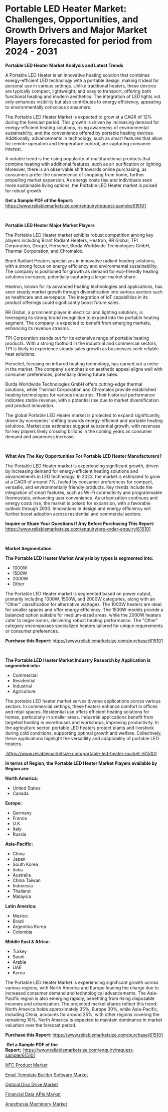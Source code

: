 <p><h1>Portable LED Heater Market: Challenges, Opportunities, and Growth Drivers and Major Market Players forecasted for period from 2024 - 2031</h1></p><p><strong>Portable LED Heater Market Analysis and Latest Trends</strong></p>
<p><p>A Portable LED Heater is an innovative heating solution that combines energy-efficient LED technology with a portable design, making it ideal for personal use in various settings. Unlike traditional heaters, these devices are typically compact, lightweight, and easy to transport, offering both functional heating and modern aesthetics. The integration of LED lights not only enhances visibility but also contributes to energy efficiency, appealing to environmentally conscious consumers.</p><p>The Portable LED Heater Market is expected to grow at a CAGR of 12% during the forecast period. This growth is driven by increasing demand for energy-efficient heating solutions, rising awareness of environmental sustainability, and the convenience offered by portable heating devices. Additionally, advancements in technology, such as smart features that allow for remote operation and temperature control, are capturing consumer interest. </p><p>A notable trend is the rising popularity of multifunctional products that combine heating with additional features, such as air purification or lighting. Moreover, there is an observable shift towards online purchasing, as consumers prefer the convenience of shopping from home, further propelling market expansion. As energy costs rise and individuals seek more sustainable living options, the Portable LED Heater market is poised for robust growth.</p></p>
<p><strong>Get a Sample PDF of the Report:&nbsp;</strong> <a href="https://www.reliablemarketsize.com/enquiry/request-sample/615101?utm_campaign=1293&utm_medium=2&utm_source=Github&utm_content=ia&utm_term=01102024&utm_id=portable-led-heater">https://www.reliablemarketsize.com/enquiry/request-sample/615101</a></p>
<p>&nbsp;</p>
<p><strong>Portable LED Heater Major Market Players</strong></p>
<p><p>The Portable LED Heater market exhibits robust competition among key players including Brant Radiant Heaters, Heatron, RR Global, TPI Corporation, Dexgel, Herschel, Burda Worldwide Technologies GmbH, Thermal Corporation, and Chromalox. </p><p>Brant Radiant Heaters specializes in innovative radiant heating solutions, with a strong focus on energy efficiency and environmental sustainability. The company is positioned for growth as demand for eco-friendly heating solutions increases, potentially capturing a larger market share.</p><p>Heatron, known for its advanced heating technologies and applications, has seen steady market growth through diversification into various sectors such as healthcare and aerospace. The integration of IoT capabilities in its product offerings could significantly boost future sales.</p><p>RR Global, a prominent player in electrical and lighting solutions, is leveraging its strong brand recognition to expand into the portable heating segment. The company is expected to benefit from emerging markets, enhancing its revenue streams.</p><p>TPI Corporation stands out for its extensive range of portable heating products. With a strong foothold in the industrial and commercial sectors, TPI is likely to experience steady sales growth as businesses seek reliable heat solutions.</p><p>Herschel, focusing on infrared heating technology, has carved out a niche in the market. The company's emphasis on aesthetic appeal aligns well with consumer preferences, potentially driving future sales.</p><p>Burda Worldwide Technologies GmbH offers cutting-edge thermal solutions, while Thermal Corporation and Chromalox provide established heating technologies for various industries. Their historical performance indicates stable revenue, with a potential rise due to market diversification and product innovation.</p><p>The global Portable LED Heater market is projected to expand significantly, driven by economies' shifting towards energy-efficient and portable heating solutions. Market size estimates suggest substantial growth, with revenues for key players likely crossing billions in the coming years as consumer demand and awareness increase.</p></p>
<p>&nbsp;</p>
<p><strong>What Are The Key Opportunities For Portable LED Heater Manufacturers?</strong></p>
<p><p>The Portable LED Heater market is experiencing significant growth, driven by increasing demand for energy-efficient heating solutions and advancements in LED technology. In 2023, the market is estimated to grow at a CAGR of around 7%, fueled by consumer preferences for compact, versatile, and environmentally friendly products. Key trends include the integration of smart features, such as Wi-Fi connectivity and programmable thermostats, enhancing user convenience. As urbanization continues and energy costs rise, the market is poised for expansion, with a favorable outlook through 2030. Innovations in design and energy efficiency will further boost adoption across residential and commercial sectors.</p></p>
<p><strong>Inquire or Share Your Questions If Any Before Purchasing This Report:</strong> <a href="https://www.reliablemarketsize.com/enquiry/pre-order-enquiry/615101?utm_campaign=1293&utm_medium=2&utm_source=Github&utm_content=ia&utm_term=01102024&utm_id=portable-led-heater">https://www.reliablemarketsize.com/enquiry/pre-order-enquiry/615101</a></p>
<p>&nbsp;</p>
<p><strong>Market Segmentation</strong></p>
<p><strong>The Portable LED Heater Market Analysis by types is segmented into:</strong></p>
<p><ul><li>1000W</li><li>1500W</li><li>2000W</li><li>Other</li></ul></p>
<p><p>The Portable LED Heater market is segmented based on power output, primarily including 1000W, 1500W, and 2000W categories, along with an "Other" classification for alternative wattages. The 1000W heaters are ideal for smaller spaces and offer energy efficiency. The 1500W models provide a balanced option suitable for medium-sized areas, while the 2000W heaters cater to larger rooms, delivering robust heating performance. The "Other" category encompasses specialized heaters tailored for unique requirements or consumer preferences.</p></p>
<p><strong>Purchase this Report:&nbsp;</strong><a href="https://www.reliablemarketsize.com/purchase/615101?utm_campaign=1293&utm_medium=2&utm_source=Github&utm_content=ia&utm_term=01102024&utm_id=portable-led-heater">https://www.reliablemarketsize.com/purchase/615101</a></p>
<p>&nbsp;</p>
<p><strong>The Portable LED Heater Market Industry Research by Application is segmented into:</strong></p>
<p><ul><li>Commercial</li><li>Residential</li><li>Industrial</li><li>Agriculture</li></ul></p>
<p><p>The portable LED heater market serves diverse applications across various sectors. In commercial settings, these heaters enhance comfort in offices and retail spaces. Residential use offers efficient heating solutions for homes, particularly in smaller areas. Industrial applications benefit from targeted heating in warehouses and workshops, improving productivity. In the agriculture sector, portable LED heaters protect plants and livestock during cold conditions, supporting optimal growth and welfare. Collectively, these applications highlight the versatility and adaptability of portable LED heaters.</p></p>
<p><a href="https://www.reliablemarketsize.com/portable-led-heater-market-r615101?utm_campaign=1293&utm_medium=2&utm_source=Github&utm_content=ia&utm_term=01102024&utm_id=portable-led-heater">&nbsp;https://www.reliablemarketsize.com/portable-led-heater-market-r615101</a></p>
<p><strong>In terms of Region, the Portable LED Heater Market Players available by Region are:</strong></p>
<p>
    <p> <strong> North America: </strong>
        <ul>
            <li>United States</li>
            <li>Canada</li>
        </ul>
        </p> 
    <p> <strong> Europe: </strong>
        <ul>
            <li>Germany</li>
            <li>France</li>
            <li>U.K.</li>
            <li>Italy</li>
            <li>Russia</li>
        </ul>
        </p> 
    <p> <strong> Asia-Pacific: </strong>
        <ul>
            <li>China</li>
            <li>Japan</li>
            <li>South Korea</li>
            <li>India</li>
            <li>Australia</li>
            <li>China Taiwan</li>
            <li>Indonesia</li>
            <li>Thailand</li>
            <li>Malaysia</li>
        </ul>
        </p> 
    <p> <strong> Latin America: </strong>
        <ul>
            <li>Mexico</li>
            <li>Brazil</li>
            <li>Argentina Korea</li>
            <li>Colombia</li>
        </ul>
        </p> 
    <p> <strong> Middle East & Africa: </strong>
        <ul>
            <li>Turkey</li>
            <li>Saudi</li>
            <li>Arabia</li>
            <li>UAE</li>
            <li>Korea</li>
        </ul>
    </p>
    </p>
<p><p>The Portable LED Heater Market is experiencing significant growth across various regions, with North America and Europe leading the charge due to increased consumer demand and technological advancements. The Asia-Pacific region is also emerging rapidly, benefiting from rising disposable incomes and urbanization. The projected market shares reflect this trend: North America holds approximately 35%, Europe 30%, while Asia-Pacific, including China, accounts for around 25%, with other regions covering the remaining 10%. North America is expected to maintain dominance in market valuation over the forecast period.</p></p>
<p><strong>Purchase this Report: </strong><a href="https://www.reliablemarketsize.com/purchase/615101?utm_campaign=1293&utm_medium=2&utm_source=Github&utm_content=ia&utm_term=01102024&utm_id=portable-led-heater">https://www.reliablemarketsize.com/purchase/615101</a></p>
<p>&nbsp;<strong>Get a Sample PDF of the Report:&nbsp;&nbsp;</strong><a href="https://www.reliablemarketsize.com/enquiry/request-sample/615101?utm_campaign=1293&utm_medium=2&utm_source=Github&utm_content=ia&utm_term=01102024&utm_id=portable-led-heater">https://www.reliablemarketsize.com/enquiry/request-sample/615101</a></p>
<p><strong></strong></p>
<p><p><a href="https://issuu.com/reportprime-2/docs/nfc-product-market-size-2030.pptx_f728602c4fbda6?utm_campaign=1293&utm_medium=2&utm_source=Github&utm_content=ia&utm_term=01102024&utm_id=portable-led-heater">NFC Product Market</a></p><p><a href="https://www.linkedin.com/pulse/email-template-builder-software-market-research-report-forecast-taumf?utm_campaign=1293&utm_medium=2&utm_source=Github&utm_content=ia&utm_term=01102024&utm_id=portable-led-heater">Email Template Builder Software Market</a></p><p><a href="https://issuu.com/reportprime-2/docs/optical-disc-drive-market-size-2030_0c4e08bd275c79?utm_campaign=1293&utm_medium=2&utm_source=Github&utm_content=ia&utm_term=01102024&utm_id=portable-led-heater">Optical Disc Drive Market</a></p><p><a href="https://www.linkedin.com/pulse/financial-data-apis-market-trends-strategic-insights-2024-z6fsf?utm_campaign=1293&utm_medium=2&utm_source=Github&utm_content=ia&utm_term=01102024&utm_id=portable-led-heater">Financial Data APIs Market</a></p><p><a href="https://github.com/PeterParrish5/Market-Research-Report-List-6/blob/main/anesthesia-machinery-market.md?utm_campaign=1293&utm_medium=2&utm_source=Github&utm_content=ia&utm_term=01102024&utm_id=portable-led-heater">Anesthesia Machinery Market</a></p></p>